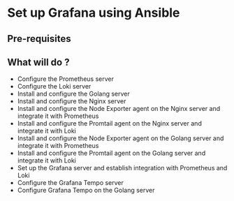 # Set up Grafana using Ansible

## Pre-requisites

## What will do ?

* Configure the Prometheus server
* Configure the Loki server
* Install and configure the Golang server
* Install and configure the Nginx server
* Install and configure the Node Exporter agent on the Nginx server and integrate it with Prometheus
* Install and configure the Promtail agent on the Nginx server and integrate it with Loki
* Install and configure the Node Exporter agent on the Golang server and integrate it with Prometheus
* Install and configure the Promtail agent on the Golang server and integrate it with Loki
* Set up the Grafana server and establish integration with Prometheus and Loki
* Configure the Grafana Tempo server
* Configure Grafana Tempo on the Golang server

